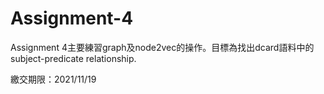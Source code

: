 # Assignment-4
Assignment 4主要練習graph及node2vec的操作。目標為找出dcard語料中的subject-predicate relationship.

繳交期限：2021/11/19
